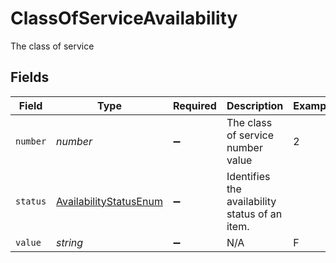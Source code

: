 # ClassOfServiceAvailability

The class of service


## Fields

| Field                                                                   | Type                                                                    | Required                                                                | Description                                                             | Example                                                                 |
| ----------------------------------------------------------------------- | ----------------------------------------------------------------------- | ----------------------------------------------------------------------- | ----------------------------------------------------------------------- | ----------------------------------------------------------------------- |
| `number`                                                                | *number*                                                                | :heavy_minus_sign:                                                      | The class of service number value                                       | 2                                                                       |
| `status`                                                                | [AvailabilityStatusEnum](../../models/shared/availabilitystatusenum.md) | :heavy_minus_sign:                                                      | Identifies the availability status of an item.                          |                                                                         |
| `value`                                                                 | *string*                                                                | :heavy_minus_sign:                                                      | N/A                                                                     | F                                                                       |